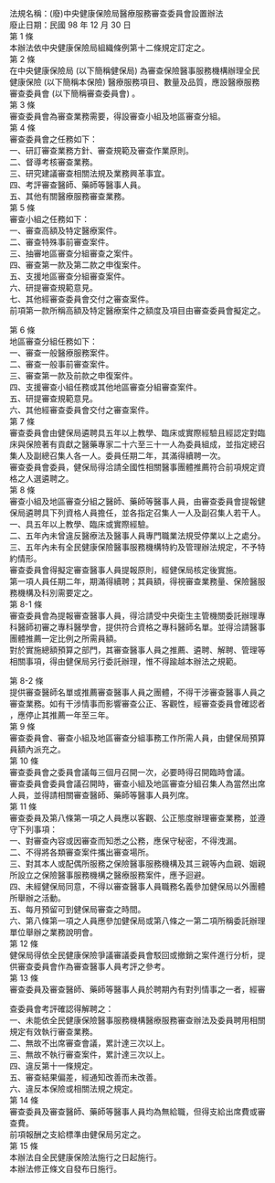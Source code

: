法規名稱：(廢)中央健康保險局醫療服務審查委員會設置辦法  
廢止日期：民國 98 年 12 月 30 日  
第 1 條  
本辦法依中央健康保險局組織條例第十二條規定訂定之。  
第 2 條  
在中央健康保險局 (以下簡稱健保局) 為審查保險醫事服務機構辦理全民  
健康保險 (以下簡稱本保險) 醫療服務項目、數量及品質，應設醫療服務  
審查委員會 (以下簡稱審查委員會) 。  
第 3 條  
審查委員會為審查業務需要，得設審查小組及地區審查分組。  
第 4 條  
審查委員會之任務如下：  
一、研訂審查業務方針、審查規範及審查作業原則。  
二、督導考核審查業務。  
三、研究建議審查相關法規及業務興革事宜。  
四、考評審查醫師、藥師等醫事人員。  
五、其他有關醫療服務審查業務。  
第 5 條  
審查小組之任務如下：  
一、審查高額及特定醫療案件。  
二、審查特殊事前審查案件。  
三、抽審地區審查分組審查之案件。  
四、審查第一款及第二款之申復案件。  
五、支援地區審查分組審查案件。  
六、研提審查規範意見。  
七、其他經審查委員會交付之審查案件。  
前項第一款所稱高額及特定醫療案件之額度及項目由審查委員會擬定之。  


第 6 條  
地區審查分組任務如下：  
一、審查一般醫療服務案件。  
二、審查一般事前審查案件。  
三、審查第一款及前款之申復案件。  
四、支援審查小組任務或其他地區審查分組審查案件。  
五、研提審查規範意見。  
六、其他經審查委員會交付之審查案件。  
第 7 條  
審查委員會由健保局遴聘具五年以上教學、臨床或實際經驗且經認定對臨  
床與保險著有貢獻之醫藥專家二十六至三十一人為委員組成，並指定總召  
集人及副總召集人各一人。委員任期二年，其滿得續聘一次。  
審查委員會委員，健保局得洽請全國性相關醫事團體推薦符合前項規定資  
格之人選遴聘之。  
第 8 條  
審查小組及地區審查分組之醫師、藥師等醫事人員，由審查委員會提報健  
保局遴聘具下列資格人員擔任，並各指定召集人一人及副召集人若干人。  
一、具五年以上教學、臨床或實際經驗。  
二、五年內未曾違反醫療法及醫事人員專門職業法規受停業以上之處分。  
三、五年內未有全民健康保險醫事服務機構特約及管理辦法規定，不予特  
約情形。  
審查委員會得擬定審查醫事人員提報原則，經健保局核定後實施。  
第一項人員任期二年，期滿得續聘；其員額，得視審查業務量、保險醫服  
務機構及科別需要定之。  
第 8-1 條  
審查委員會為提報審查醫事人員，得洽請受中央衛生主管機關委託辦理專  
科醫師初審之專科醫學會，提供符合資格之專科醫師名單。並得洽請醫事  
團體推薦一定比例之所需員額。  
對於實施總額預算之部門，其審查醫事人員之推薦、遴聘、解聘、管理等  
相關事項，得由健保局另行委託辦理，惟不得踰越本辦法之規範。  


第 8-2 條  
提供審查醫師名單或推薦審查醫事人員之團體，不得干涉審查醫事人員之  
審查業務。如有干涉情事而影響審查公正、客觀性，經審查委員會確認者  
，應停止其推薦一年至三年。  
第 9 條  
審查委員會、審查小組及地區審查分組事務工作所需人員，由健保局預算  
員額內派充之。  
第 10 條  
審查委員會之委員會議每三個月召開一次，必要時得召開臨時會議。  
審查委員會委員會議召開時，審查小組及地區審查分組召集人為當然出席  
人員，並得請相關審查醫師、藥師等醫事人員列席。  
第 11 條  
審查委員及第八條第一項之人員應以客觀、公正態度辦理審查業務，並遵  
守下列事項：  
一、對審查內容或因審查而知悉之公務，應保守秘密，不得洩漏。  
二、不得將各類審查案件攜出審查場所。  
三、對其本人或配偶所服務之保險醫事服務機構及其三親等內血親、姻親  
所設立之保險醫事服務機構之醫療服務案件，應予迴避。  
四、未經健保局同意，不得以審查醫事人員職務名義參加健保局以外團體  
所舉辦之活動。  
五、每月預留可到健保局審查之時間。  
六、第八條第一項之人員應參加健保局或第八條之一第二項所稱委託辦理  
單位舉辦之業務說明會。  
第 12 條  
健保局得依全民健康保險爭議審議委員會駁回或撤銷之案件進行分析，提  
供審查委員會作為審查醫事人員考評之參考。  
第 13 條  
審查委員及審查醫師、藥師等醫事人員於聘期內有對列情事之一者，經審  


查委員會考評確認得解聘之：  
一、未能依全民健康保險醫事服務機構醫療服務審查辦法及委員聘用相關  
規定有效執行審查業務。  
二、無故不出席審查會議，累計達三次以上。  
三、無故不執行審查案件，累計達三次以上。  
四、違反第十一條規定。  
五、審查結果偏差，經通知改善而未改善。  
六、違反本保險或相關法規之規定。  
第 14 條  
審查委員及審查醫師、藥師等醫事人員均為無給職，但得支給出席費或審  
查費。  
前項報酬之支給標準由健保局另定之。  
第 15 條  
本辦法自全民健康保險法施行之日起施行。  
本辦法修正條文自發布日施行。  



